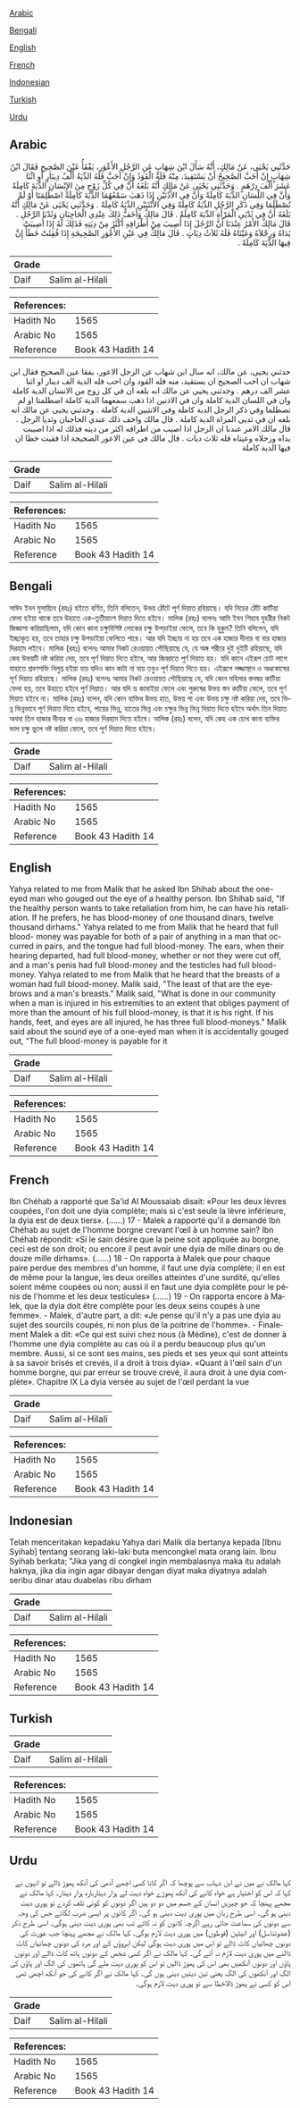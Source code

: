 [Arabic](#arabic)

[Bengali](#bengali)

[English](#english)

[French](#french)

[Indonesian](#indonesian)

[Turkish](#turkish)

[Urdu](#urdu)

## Arabic


<div dir="rtl" lang="ar" style={{fontSize:'larger',backgroundColor:'#f8f9fa',padding:20}}>
حَدَّثَنِي يَحْيَى، عَنْ مَالِكٍ، أَنَّهُ سَأَلَ ابْنَ شِهَابٍ عَنِ الرَّجُلِ الأَعْوَرِ، يَفْقَأُ عَيْنَ الصَّحِيحِ فَقَالَ ابْنُ شِهَابٍ إِنْ أَحَبَّ الصَّحِيحُ أَنْ يَسْتَقِيدَ، مِنْهُ فَلَهُ الْقَوَدُ وَإِنْ أَحَبَّ فَلَهُ الدِّيَةُ أَلْفُ دِينَارٍ أَوِ اثْنَا عَشَرَ أَلْفَ دِرْهَمٍ ‏.‏ وَحَدَّثَنِي يَحْيَى عَنْ مَالِكٍ أَنَّهُ بَلَغَهُ أَنَّ فِي كُلِّ زَوْجٍ مِنَ الإِنْسَانِ الدِّيَةَ كَامِلَةً وَأَنَّ فِي اللِّسَانِ الدِّيَةَ كَامِلَةً وَأَنَّ فِي الأُذُنَيْنِ إِذَا ذَهَبَ سَمْعُهُمَا الدِّيَةَ كَامِلَةً اصْطُلِمَتَا أَوْ لَمْ تُصْطَلَمَا وَفِي ذَكَرِ الرَّجُلِ الدِّيَةُ كَامِلَةً وَفِي الأُنْثَيَيْنِ الدِّيَةُ كَامِلَةً ‏.‏ وَحَدَّثَنِي يَحْيَى عَنْ مَالِكٍ أَنَّهُ بَلَغَهُ أَنَّ فِي ثَدْيَىِ الْمَرْأَةِ الدِّيَةَ كَامِلَةً ‏.‏ قَالَ مَالِكٌ وَأَخَفُّ ذَلِكَ عِنْدِي الْحَاجِبَانِ وَثَدْيَا الرَّجُلِ ‏.‏ قَالَ مَالِكٌ الأَمْرُ عِنْدَنَا أَنَّ الرَّجُلَ إِذَا أُصِيبَ مِنْ أَطْرَافِهِ أَكْثَرُ مِنْ دِيَتِهِ فَذَلِكَ لَهُ إِذَا أُصِيبَتْ يَدَاهُ وَرِجْلاَهُ وَعَيْنَاهُ فَلَهُ ثَلاَثُ دِيَاتٍ ‏.‏ قَالَ مَالِكٌ فِي عَيْنِ الأَعْوَرِ الصَّحِيحَةِ إِذَا فُقِئَتْ خَطَأً إِنَّ فِيهَا الدِّيَةَ كَامِلَةً ‏.‏
</div>
<div style={{backgroundColor:'#f8f9fa',padding:20, marginBottom: 10}}><table> <thead> <tr> <th>Grade</th> <th></th> </tr> </thead> <tbody> <tr><td>Daif</td><td>Salim al-Hilali</td></tr></tbody></table><table> <thead> <tr> <th>References:</th> <th></th> </tr> </thead> <tbody><tr><td>Hadith No</td><td>1565</td></tr><tr><td>Arabic No</td><td>1565</td></tr><tr><td>Reference</td><td>Book 43 Hadith 14</td></tr></tbody></table></div>


<div dir="rtl" lang="ar" style={{fontSize:'larger',backgroundColor:'#f8f9fa',padding:20}}>
حدثني يحيى، عن مالك، انه سال ابن شهاب عن الرجل الاعور، يفقا عين الصحيح فقال ابن شهاب ان احب الصحيح ان يستقيد، منه فله القود وان احب فله الدية الف دينار او اثنا عشر الف درهم . وحدثني يحيى عن مالك انه بلغه ان في كل زوج من الانسان الدية كاملة وان في اللسان الدية كاملة وان في الاذنين اذا ذهب سمعهما الدية كاملة اصطلمتا او لم تصطلما وفي ذكر الرجل الدية كاملة وفي الانثيين الدية كاملة . وحدثني يحيى عن مالك انه بلغه ان في ثديى المراة الدية كاملة . قال مالك واخف ذلك عندي الحاجبان وثديا الرجل . قال مالك الامر عندنا ان الرجل اذا اصيب من اطرافه اكثر من ديته فذلك له اذا اصيبت يداه ورجلاه وعيناه فله ثلاث ديات . قال مالك في عين الاعور الصحيحة اذا فقيت خطا ان فيها الدية كاملة
</div>
<div style={{backgroundColor:'#f8f9fa',padding:20, marginBottom: 10}}><table> <thead> <tr> <th>Grade</th> <th></th> </tr> </thead> <tbody> <tr><td>Daif</td><td>Salim al-Hilali</td></tr></tbody></table><table> <thead> <tr> <th>References:</th> <th></th> </tr> </thead> <tbody><tr><td>Hadith No</td><td>1565</td></tr><tr><td>Arabic No</td><td>1565</td></tr><tr><td>Reference</td><td>Book 43 Hadith 14</td></tr></tbody></table></div>

## Bengali


<div dir="ltr" lang="bn" style={{fontSize:'larger',backgroundColor:'#f8f9fa',padding:20}}>
সাঈদ ইবন মুসায়্যিব (রহঃ) হইতে বর্ণিত, তিনি বলিতেন, উভয় ঠোঁটে পূর্ণ দিয়াত রহিয়াছে। যদি নিচের ঠোঁট কাটিয়া ফেলা হইয়া থাকে তবে উহাতে এক-তৃতীয়াংশ দিয়াত দিতে হইবে। মালিক (রহঃ) বলেনঃ আমি ইবন শিহাব যুহরীর নিকট জিজ্ঞাসা করিয়াছিলাম, যদি কোন কানা চক্ষুবিশিষ্ট লোকের চক্ষু উপড়াইয়া ফেলে, তবে কি হুকুম? তিনি বলিলেন, যদি ইচ্ছাকৃত হয়, তবে তাহার চক্ষু উপড়াইয়া ফেলিতে পারে। আর যদি ইচ্ছায় না হয় তবে এক হাজার দীনার বা বার হাজার দিরহাম লইবে। মালিক (রহঃ) বলেনঃ আমার নিকট রেওয়ায়ত পৌছিয়াছে যে, যে অঙ্গ শরীরে দুই দুইটি রহিয়াছে, যদি কেহ উভয়টি নষ্ট করিয়া দেয়, তবে পূর্ণ দিয়াত দিতে হইবে, আর জিহ্বাতে পূর্ণ দিয়াত হয়। যদি কানে এইরূপ চোট লাগে যাহাতে শ্রবণশক্তি বিলুপ্ত হইয়া যায় যদিও কান কাটা না যায় তবুও পূর্ণ দিয়াত দিতে হয়। এইরূপে লজ্জাস্থান ও অণ্ডকোষের পূর্ণ দিয়াত রহিয়াছে। মালিক (রহঃ) বলেনঃ আমার নিকট রেওয়ায়ত পৌছিয়াছে যে, যদি কোন মহিলার স্তনদ্বয় কাটিয়া ফেলা হয়, তবে উহাতে হইবে পূর্ণ দিয়াত। আর যদি ভ্ৰ কামাইয়া ফেলে এবং পুরুষের উভয় স্তন কাটিয়া ফেলে, তবে পূর্ণ দিয়াত হইবে না। মালিক (রহঃ) বলেন, যদি কোন ব্যক্তির উভয় হাত, উভয় পা এবং উভয় চক্ষু নষ্ট করিয়া দেয়, তবে ভিন্ন ভিন্নভাবে পূর্ণ দিয়াত দিতে হইবে, পায়ের ভিন্ন, হাতের ভিন্ন এবং চক্ষুর ভিন্ন ভিন্ন দিয়াত দিতে হইবে অর্থাৎ তিন দিয়াত অথবা তিন হাজার দীনার বা ৩৬ হাজার দিরহাম দিতে হইবে। মালিক (রহঃ) বলেন, যদি কেহ এক চোখ কানা ব্যক্তির ভাল চক্ষু ভুলে নষ্ট করিয়া ফেলে, তবে পূর্ণ দিয়াত দিতে হইবে।
</div>
<div style={{backgroundColor:'#f8f9fa',padding:20, marginBottom: 10}}><table> <thead> <tr> <th>Grade</th> <th></th> </tr> </thead> <tbody> <tr><td>Daif</td><td>Salim al-Hilali</td></tr></tbody></table><table> <thead> <tr> <th>References:</th> <th></th> </tr> </thead> <tbody><tr><td>Hadith No</td><td>1565</td></tr><tr><td>Arabic No</td><td>1565</td></tr><tr><td>Reference</td><td>Book 43 Hadith 14</td></tr></tbody></table></div>

## English


<div dir="ltr" lang="en" style={{fontSize:'larger',backgroundColor:'#f8f9fa',padding:20}}>
Yahya related to me from Malik that he asked Ibn Shihab about the one-eyed man who gouged out the eye of a healthy person. Ibn Shihab said, "If the healthy person wants to take retaliation from him, he can have his retaliation. If he prefers, he has blood-money of one thousand dinars, twelve thousand dirhams." Yahya related to me from Malik that he heard that full blood- money was payable for both of a pair of anything in a man that occurred in pairs, and the tongue had full blood-money. The ears, when their hearing departed, had full blood-money, whether or not they were cut off, and a man's penis had full blood-money and the testicles had full blood-money. Yahya related to me from Malik that he heard that the breasts of a woman had full blood-money. Malik said, "The least of that are the eyebrows and a man's breasts." Malik said, "What is done in our community when a man is injured in his extremities to an extent that obliges payment of more than the amount of his full blood-money, is that it is his right. If his hands, feet, and eyes are all injured, he has three full blood-moneys." Malik said about the sound eye of a one-eyed man when it is accidentally gouged out, "The full blood-money is payable for it
</div>
<div style={{backgroundColor:'#f8f9fa',padding:20, marginBottom: 10}}><table> <thead> <tr> <th>Grade</th> <th></th> </tr> </thead> <tbody> <tr><td>Daif</td><td>Salim al-Hilali</td></tr></tbody></table><table> <thead> <tr> <th>References:</th> <th></th> </tr> </thead> <tbody><tr><td>Hadith No</td><td>1565</td></tr><tr><td>Arabic No</td><td>1565</td></tr><tr><td>Reference</td><td>Book 43 Hadith 14</td></tr></tbody></table></div>

## French


<div dir="ltr" lang="fr" style={{fontSize:'larger',backgroundColor:'#f8f9fa',padding:20}}>
Ibn Chéhab a rapporté que Sa'id Al Moussaiab disait: «Pour les deux lèvres coupées, l'on doit une dyia complète; mais si c'est seule la lèvre inférieure, la dyia est de deux tiers». (......) 17 - Malek a rapporté qu'il a demandé Ibn Chéhab au sujet de l'homme borgne crevant l'œil à un homme sain? Ibn Chéhab répondit: «Si le sain désire que la peine soit appliquée au borgne, ceci est de son droit; ou encore il peut avoir une dyia de mille dinars ou de douze mille dirhams». (......) 18 - On rapporta à Malek que pour chaque paire perdue des membres d'un homme, il faut une dyia complète; il en est de même pour la langue, les deux oreilles atteintes d'une surdité, qu'elles soient même coupées ou non; aussi il en faut une dyia complète pour le pénis de l'homme et les deux testicules» (......) 19 - On rapporta encore à Malek, que la dyia doit être complète pour les deux seins coupés à une femme». - Malek, d'autre part, a dit: «Je pense qu'il n'y a pas une dyia au sujet des sourcils coupés, ni non plus de la poitrine de l'homme». - Finalement Malek a dit: «Ce qui est suivi chez nous (à Médine), c'est de donner à l'homme une dyia complète au cas où il a perdu beaucoup plus qu'un membre. Aussi, si ce sont ses mains, ses pieds et ses yeux qui sont atteints à sa savoir brisés et crevés, il a droit à trois dyia». «Quant à l'œil sain d'un homme borgne, qui par erreur se trouve crevé, il aura droit à une dyia complète». Chapitre IX La dyia versée au sujet de l'œil perdant la vue
</div>
<div style={{backgroundColor:'#f8f9fa',padding:20, marginBottom: 10}}><table> <thead> <tr> <th>Grade</th> <th></th> </tr> </thead> <tbody> <tr><td>Daif</td><td>Salim al-Hilali</td></tr></tbody></table><table> <thead> <tr> <th>References:</th> <th></th> </tr> </thead> <tbody><tr><td>Hadith No</td><td>1565</td></tr><tr><td>Arabic No</td><td>1565</td></tr><tr><td>Reference</td><td>Book 43 Hadith 14</td></tr></tbody></table></div>

## Indonesian


<div dir="ltr" lang="id" style={{fontSize:'larger',backgroundColor:'#f8f9fa',padding:20}}>
Telah menceritakan kepadaku Yahya dari Malik dia bertanya kepada [Ibnu Syihab] tentang seorang laki-laki buta mencongkel mata orang lain. Ibnu Syihab berkata; "Jika yang di congkel ingin membalasnya maka itu adalah haknya, jika dia ingin agar dibayar dengan diyat maka diyatnya adalah seribu dinar atau duabelas ribu dirham
</div>
<div style={{backgroundColor:'#f8f9fa',padding:20, marginBottom: 10}}><table> <thead> <tr> <th>Grade</th> <th></th> </tr> </thead> <tbody> <tr><td>Daif</td><td>Salim al-Hilali</td></tr></tbody></table><table> <thead> <tr> <th>References:</th> <th></th> </tr> </thead> <tbody><tr><td>Hadith No</td><td>1565</td></tr><tr><td>Arabic No</td><td>1565</td></tr><tr><td>Reference</td><td>Book 43 Hadith 14</td></tr></tbody></table></div>

## Turkish


<div dir="ltr" lang="tr" style={{fontSize:'larger',backgroundColor:'#f8f9fa',padding:20}}>

</div>
<div style={{backgroundColor:'#f8f9fa',padding:20, marginBottom: 10}}><table> <thead> <tr> <th>Grade</th> <th></th> </tr> </thead> <tbody> <tr><td>Daif</td><td>Salim al-Hilali</td></tr></tbody></table><table> <thead> <tr> <th>References:</th> <th></th> </tr> </thead> <tbody><tr><td>Hadith No</td><td>1565</td></tr><tr><td>Arabic No</td><td>1565</td></tr><tr><td>Reference</td><td>Book 43 Hadith 14</td></tr></tbody></table></div>

## Urdu


<div dir="rtl" lang="ur" style={{fontSize:'larger',backgroundColor:'#f8f9fa',padding:20}}>
کہا مالک نے میں نے ابن شہاب سے پوچھا کہ اگر کانا کسی اچھے آدمی کی آنکھ پھوڑ ڈالے تو انہوں نے کہا کہ اس کو اختیار ہے خواہ کانے کی آنکھ پھوڑے خواہ دیت لے ہزار دیناربارہ ہزار دینار۔ کہا مالک نے مجھے پہنچا کہ جو چیزیں انسان کے جسم میں دو دو ہیں اگر دونوں کو کوئی تلف کردے تو پوری دیت دینی ہو گی۔ اسی طرح زبان میں پوری دیت دینی ہو گی۔ اگر کانوں پر ایسی ضرب لگائے جس کی وجہ سے دونوں کی سماعت جاتی رہے اگرچہ کانوں کو نہ کاٹے تب بھی پوری دیت دینی ہوگی۔ اسی طرح ذکر (عضوتناسل) اور انیثین (فوطوں) میں پوری دیت لازم ہوگی۔ کہا مالک نے مجھے پہنچا جب عورت کی دونوں چھاتیاں کاٹ ڈالے تو اس میں پوری دیت ہوگی لیکن ابروؤں کے اور مرد کی دونوں چھاتیاں کاٹ ڈالنے میں پوری دیت لازم نہ آئے گی۔ کہا مالک نے اگر کسی شخص کے دونوں ہاتھ کاٹ ڈالے اور دونوں پاؤں اور دونوں آنکھیں بھی اس کی پھوڑ ڈالیں تو اس کو پوری دیت ملے گی ہاتھوں کی الگ اور پاؤں کی الگ اور آنکھوں کی الگ یعنی تین دیتیں دینی ہوں گی۔ کہا مالک نے اگر کانے کی جو آنکھ اچھی تھی اس کو کسی نے پھوڑ ڈالاخطا سے تو پوری دیت لازم ہوگی۔
</div>
<div style={{backgroundColor:'#f8f9fa',padding:20, marginBottom: 10}}><table> <thead> <tr> <th>Grade</th> <th></th> </tr> </thead> <tbody> <tr><td>Daif</td><td>Salim al-Hilali</td></tr></tbody></table><table> <thead> <tr> <th>References:</th> <th></th> </tr> </thead> <tbody><tr><td>Hadith No</td><td>1565</td></tr><tr><td>Arabic No</td><td>1565</td></tr><tr><td>Reference</td><td>Book 43 Hadith 14</td></tr></tbody></table></div>
